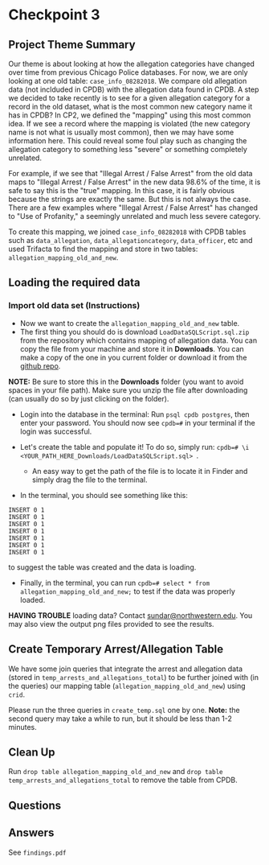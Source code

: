 # Checkpoint 3

## Project Theme Summary
Our theme is about looking at how the allegation categories have changed over time from previous Chicago Police databases. For now, we are only looking at one old table: `case_info_08282018`. We compare old allegation data (not inclduded in CPDB) with the allegation data found in CPDB. A step we decided to take recently is to see for a given allegation category for a record in the old dataset, what is the most common new category name it has in CPDB? In CP2, we defined the "mapping" using this most common idea. If we see a record where the mapping is violated (the new category name is not what is usually most common), then we may have some information here. This could reveal some foul play such as changing the allegation category to something less "severe" or something completely unrelated. 

For example, if we see that "Illegal Arrest / False Arrest" from the old data maps to "Illegal Arrest / False Arrest" in the new data 98.6% of the time, it is safe to say this is the "true" mapping. In this case, it is fairly obvious because the strings are exactly the same. But this is not always the case. There are a few examples where "Illegal Arrest / False Arrest" has changed to "Use of Profanity," a seemingly unrelated and much less severe category. 

To create this mapping, we joined `case_info_08282018` with CPDB tables such as `data_allegation`, `data_allegationcategory`, `data_officer`, etc and used Trifacta to find the mapping and store in two tables: `allegation_mapping_old_and_new`.

## Loading the required data

### Import old data set (Instructions)
* Now we want to create the `allegation_mapping_old_and_new` table.
* The first thing you should do is download `LoadDataSQLScript.sql.zip` from the repository which contains mapping of allegation data. You can copy the file from your machine and store it in **Downloads**. You can make a copy of the one in you current folder or download it from the [github repo](https://github.com/grantgasser/spectacular-cranes-data-science-checkpoints/tree/master/checkpoint-3).

**NOTE:** Be sure to store this in the **Downloads** folder (you want to avoid spaces in your file path). Make sure you   unzip the file after downloading (can usually do so by just clicking on the folder).

* Login into the database in the terminal:
Run `psql cpdb postgres`, then enter your password. You should now see `cpdb=#` in your terminal if the login was successful.

* Let's create the table and populate it! To do so, simply run:
`cpdb=# \i <YOUR_PATH_HERE_Downloads/LoadDataSQLScript.sql> `.
  - An easy way to get the path of the file is to locate it in Finder and simply drag the file to the terminal.

* In the terminal, you should see something like this:
```
INSERT 0 1
INSERT 0 1
INSERT 0 1
INSERT 0 1
INSERT 0 1
INSERT 0 1
INSERT 0 1
```
to suggest the table was created and the data is loading.

* Finally, in the terminal, you can run `cpdb=# select * from allegation_mapping_old_and_new;` to test if the data was properly loaded.

**HAVING TROUBLE** loading data? Contact sundar@northwestern.edu. You may also view the output png files provided to see the results.

## Create Temporary Arrest/Allegation Table 
We have some join queries that integrate the arrest and allegation data (stored in `temp_arrests_and_allegations_total`) to be further joined with (in the queries) our mapping table (`allegation_mapping_old_and_new`) using `crid`. 

Please run the three queries in `create_temp.sql` one by one. **Note:** the second query may take a while to run, but it should be less than 1-2 minutes.


## Clean Up
Run `drop table allegation_mapping_old_and_new` and `drop table temp_arrests_and_allegations_total` to remove the table from CPDB.


## Questions


## Answers
See `findings.pdf`
